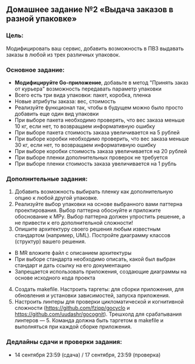 ## Домашнее задание №2 «Выдача заказов в разной упаковке»
### Цель:

Модифицировать ваш сервис, добавить возможность в ПВЗ выдавать заказы в любой из трех различных упаковок.

### Основное задание:

- **Модифицируйте Go-приложение**, добавьте в метод "Принять заказ от курьера" возможность передавать параметр упаковки
- Всего есть три вида упаковки: пакет, коробка, пленка
- Новые атрибуты заказа: вес, стоимость
- Реализуйте функционал так, чтобы в будущем можно было просто добавить еще один вид упаковки
- При выборе пакета необходимо проверять, что вес заказа меньше 10 кг, если нет, то возвращаем информативную ошибку
- При выборе пакета стоимость заказа увеличивается на 5 рублей
- При выборе коробки необходимо проверить, что вес заказа меньше 30 кг, если нет, то возвращаем информативную ошибку
- При выборе коробки стоимость заказа увеличивается на 20 рублей
- При выборе пленки дополнительных проверок не требуется
- При выборе пленки стоимость заказа увеличивается на 1 рубль

### Дополнительные задания:
1. Добавить возможность выбирать пленку как дополнительную опцию к любой другой упаковке.
2. Реализуйте выбор упаковки на основе выбранного вами паттерна проектирования. Выбор паттерна обоснуйте и приложите обоснование к МРу. Выбор паттерна должен упростить решение, а не привести к его дополнительной сложности!
3. Опишите архитектуру своего решения любым известным стандартом (например, UML). Постройте диаграмму классов (структур) вашего решения.
- В MR вложите файл с описанием архитектуры
- При выборе стандарта необходимо описать, какой был выбран стандарт и дать ссылку на его документацию
- Запрещается использовать приложения, создающие диаграммы на основе исходного кода проекта
4. Создать makefile. Настроить таргеты: для сборки приложения, для обновления и установки зависимостей, запуска приложения. 
5. Настроить линтеры для проверки цикломатической и когнитивной сложности (https://github.com/fzipp/gocyclo и https://github.com/uudashr/gocognit). Трешхолд для срабатывания линтеров — 5. Команда должна быть таргетом в makefile и выполняться при каждой сборке приложения. 


### Дедлайны сдачи и проверки задания: 
- 14 сентября 23:59 (сдача) / 17 сентября, 23:59 (проверка)